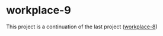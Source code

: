 # workplace-9

This project is a continuation of the last project ([workplace-8](https://github.com/olaniyi2oguns/Workplace-8.git))


